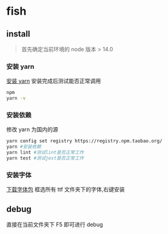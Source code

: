 # fish

## install

> 首先确定当前环境的 node 版本 > 14.0

### 安装 yarn

[安装 yarn](https://classic.yarnpkg.com/latest.msi)
安装完成后测试能否正常调用

```bash
npm
yarn -v
```

### 安装依赖

修改 yarn 为国内的源

```bash
yarn config set registry https://registry.npm.taobao.org/
yarn #安装依赖
yarn lint #测试lint是否正常工作
yarn test #测试jest是否正常工作
```

### 安装字体

[下载字体包](https://github.com/tonsky/FiraCode/releases)
框选所有 ttf 文件夹下的字体,右键安装

## debug

直接在当前文件夹下 F5 即可进行 debug
